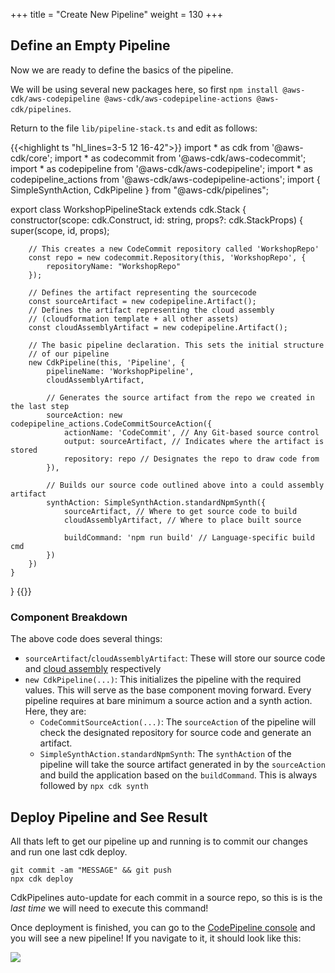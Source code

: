 +++
title = "Create New Pipeline"
weight = 130
+++

## Define an Empty Pipeline
Now we are ready to define the basics of the pipeline.

We will be using several new packages here, so first `npm install @aws-cdk/aws-codepipeline @aws-cdk/aws-codepipeline-actions @aws-cdk/pipelines`.

Return to the file `lib/pipeline-stack.ts` and edit as follows:

{{<highlight ts "hl_lines=3-5 12 16-42">}}
import * as cdk from '@aws-cdk/core';
import * as codecommit from '@aws-cdk/aws-codecommit';
import * as codepipeline from '@aws-cdk/aws-codepipeline';
import * as codepipeline_actions from '@aws-cdk/aws-codepipeline-actions';
import { SimpleSynthAction, CdkPipeline } from "@aws-cdk/pipelines";

export class WorkshopPipelineStack extends cdk.Stack {
    constructor(scope: cdk.Construct, id: string, props?: cdk.StackProps) {
        super(scope, id, props);

        // This creates a new CodeCommit repository called 'WorkshopRepo'
        const repo = new codecommit.Repository(this, 'WorkshopRepo', {
            repositoryName: "WorkshopRepo"
        });

        // Defines the artifact representing the sourcecode
        const sourceArtifact = new codepipeline.Artifact(); 
        // Defines the artifact representing the cloud assembly 
        // (cloudformation template + all other assets)
        const cloudAssemblyArtifact = new codepipeline.Artifact();

        // The basic pipeline declaration. This sets the initial structure
        // of our pipeline
        new CdkPipeline(this, 'Pipeline', {
            pipelineName: 'WorkshopPipeline',
            cloudAssemblyArtifact,

            // Generates the source artifact from the repo we created in the last step
            sourceAction: new codepipeline_actions.CodeCommitSourceAction({
                actionName: 'CodeCommit', // Any Git-based source control
                output: sourceArtifact, // Indicates where the artifact is stored
                repository: repo // Designates the repo to draw code from
            }),

            // Builds our source code outlined above into a could assembly artifact
            synthAction: SimpleSynthAction.standardNpmSynth({
                sourceArtifact, // Where to get source code to build
                cloudAssemblyArtifact, // Where to place built source

                buildCommand: 'npm run build' // Language-specific build cmd
            })
        })
    }
}
{{</highlight>}}

### Component Breakdown
The above code does several things:
- `sourceArtifact`/`cloudAssemblyArtifact`: These will store our source code and [cloud assembly](https://docs.aws.amazon.com/cdk/latest/guide/apps.html#apps_cloud_assembly) respectively
- `new CdkPipeline(...)`: This initializes the pipeline with the required values. This will serve as the base component moving forward. Every pipeline requires at bare minimum a source action and a synth action. Here, they are:
    - `CodeCommitSourceAction(...)`: The `sourceAction` of the pipeline will check the designated repository for source code and generate an artifact.
    - `SimpleSynthAction.standardNpmSynth`: The `synthAction` of the pipeline will take the source artifact generated in by the `sourceAction` and build the application based on the `buildCommand`. This is always followed by `npx cdk synth`

## Deploy Pipeline and See Result
All thats left to get our pipeline up and running is to commit our changes and run one last cdk deploy. 

```
git commit -am "MESSAGE" && git push
npx cdk deploy
```

CdkPipelines auto-update for each commit in a source repo, so this is is the *last time* we will need to execute this command!

Once deployment is finished, you can go to the [CodePipeline console](https://console.aws.amazon.com/codesuite/codepipeline/pipelines) and you will see a new pipeline! If you navigate to it, it should look like this:

![](./pipeline-init.png)
